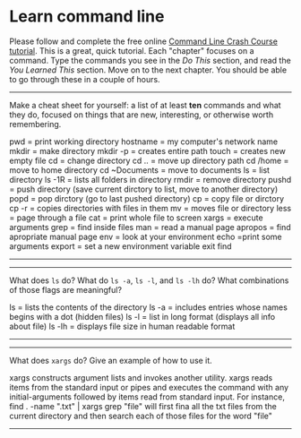 # Learn command line

Please follow and complete the free online [Command Line Crash Course
tutorial](http://cli.learncodethehardway.org/book/). This is a great,
quick tutorial. Each "chapter" focuses on a command. Type the commands
you see in the _Do This_ section, and read the _You Learned This_
section. Move on to the next chapter. You should be able to go through
these in a couple of hours.


---

Make a cheat sheet for yourself: a list of at least **ten** commands and what they do, focused on things that are new, interesting, or otherwise worth remembering.

pwd = print working directory
hostname = my computer's network name
mkdir = make directory
mkdir -p = creates entire path
touch = creates new empty file
cd = change directory
cd .. = move up directory path
cd /home = move to home directory
cd ~Documents = move to documents
ls = list directory
ls -1R = lists all folders in directory
rmdir = remove directory
pushd = push directory (save current dirctory to list, move to another directory)
popd = pop dirctory (go to last pushed directory)
cp = copy file or dirctory
cp -r = copies directories with files in them
mv = moves file or directory
less = page through a file
cat = print whole file to screen
xargs = execute arguments
grep = find inside files
man = read a manual page
apropos = find apropriate manual page
env = look at your environment
echo =print some arguments
export = set a new environment variable
exit
find


---


---

What does `ls` do? What do `ls -a`, `ls -l`, and `ls -lh` do? What combinations of those flags are meaningful?

ls = lists the contents of the directory
ls -a = includes entries whose names begins with a dot (hidden files)
ls -l = list in long format (displays all info about file)
ls -lh = displays file size in human readable format


---


---

What does `xargs` do? Give an example of how to use it.

xargs constructs argument lists and invokes another utility. xargs reads items from the standard input or pipes and executes the command  with any initial-arguments followed by items read from standard input. 
For instance, find . -name ".txt" | xargs grep "file" will first fina all the txt files from the current directory and then search each of those files for the word "file"


---

